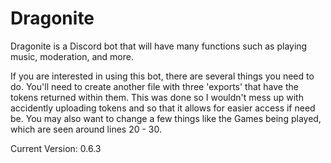 # Dragonite
Dragonite is a Discord bot that will have many functions such as playing music, moderation, and more.

If you are interested in using this bot, there are several things you need to do.
You'll need to create another file with three 'exports' that have the tokens returned within them.
This was done so I wouldn't mess up with accidently uploading tokens and so that it allows for easier access if need be.
You may also want to change a few things like the Games being played, which are seen around lines 20 - 30.

Current Version: 0.6.3
